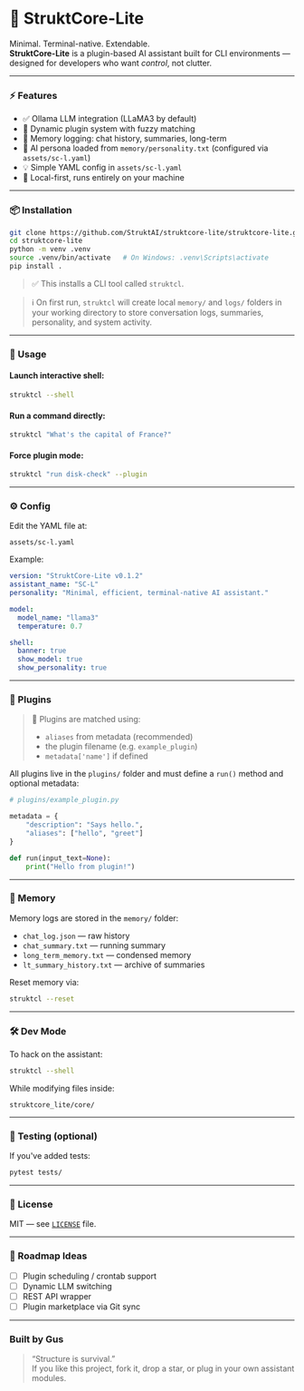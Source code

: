 # 🧠 StruktCore-Lite

Minimal. Terminal-native. Extendable.  
**StruktCore-Lite** is a plugin-based AI assistant built for CLI environments — designed for developers who want *control*, not clutter.

---

### ⚡ Features

- ✅ Ollama LLM integration (LLaMA3 by default)  
- 🧩 Dynamic plugin system with fuzzy matching  
- 📁 Memory logging: chat history, summaries, long-term  
- 🧠 AI persona loaded from `memory/personality.txt` (configured via `assets/sc-l.yaml`)  
- 💡 Simple YAML config in `assets/sc-l.yaml`  
- 🔐 Local-first, runs entirely on your machine  

---

### 📦 Installation

```bash
git clone https://github.com/StruktAI/struktcore-lite/struktcore-lite.git
cd struktcore-lite
python -m venv .venv
source .venv/bin/activate   # On Windows: .venv\Scripts\activate
pip install .
```

> ✅ This installs a CLI tool called `struktcl`.

> ℹ️ On first run, `struktcl` will create local `memory/` and `logs/` folders in your working directory
> to store conversation logs, summaries, personality, and system activity.

---

### 🚀 Usage

#### Launch interactive shell:

```bash
struktcl --shell
```

#### Run a command directly:

```bash
struktcl "What's the capital of France?"
```

#### Force plugin mode:

```bash
struktcl "run disk-check" --plugin
```

---

### ⚙️ Config

Edit the YAML file at:
```
assets/sc-l.yaml
```

Example:
```yaml
version: "StruktCore-Lite v0.1.2"
assistant_name: "SC-L"
personality: "Minimal, efficient, terminal-native AI assistant."

model:
  model_name: "llama3"
  temperature: 0.7

shell:
  banner: true
  show_model: true
  show_personality: true
```

---

### 🧩 Plugins

> 🧩 Plugins are matched using:
> - `aliases` from metadata (recommended)
> - the plugin filename (e.g. `example_plugin`)
> - `metadata['name']` if defined


All plugins live in the `plugins/` folder and must define a `run()` method and optional metadata:

```python
# plugins/example_plugin.py

metadata = {
    "description": "Says hello.",
    "aliases": ["hello", "greet"]
}

def run(input_text=None):
    print("Hello from plugin!")
```

---

### 🧠 Memory

Memory logs are stored in the `memory/` folder:

- `chat_log.json` — raw history  
- `chat_summary.txt` — running summary  
- `long_term_memory.txt` — condensed memory  
- `lt_summary_history.txt` — archive of summaries  

Reset memory via:

```bash
struktcl --reset
```

---

### 🛠️ Dev Mode

To hack on the assistant:

```bash
struktcl --shell
```

While modifying files inside:
```
struktcore_lite/core/
```

---

### 🧪 Testing (optional)

If you've added tests:

```bash
pytest tests/
```

---

### 📄 License

MIT — see [`LICENSE`](LICENSE) file.

---

### 🚧 Roadmap Ideas

- [ ] Plugin scheduling / crontab support  
- [ ] Dynamic LLM switching  
- [ ] REST API wrapper  
- [ ] Plugin marketplace via Git sync  

---

### Built by Gus

> “Structure is survival.”  
> If you like this project, fork it, drop a star, or plug in your own assistant modules.

